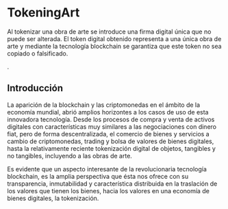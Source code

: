 # TokeningArt
Al tokenizar una obra de arte se introduce una firma digital única que no puede ser alterada. El token digital obtenido representa a una única obra de arte y mediante la tecnología blockchain se garantiza que este token no sea copiado o falsificado.

.
## Introducción
La aparición de la blockchain y las criptomonedas en el ámbito de la economía mundial, abrió amplios horizontes a los casos de uso de esta innovadora tecnología. Desde los procesos de compra y venta de activos digitales con características muy similares a las negociaciones con dinero fiat, pero de forma descentralizada, el comercio de bienes y servicios a cambio de criptomonedas, trading y bolsa de valores de bienes digitales, hasta la relativamente reciente tokenización digital de objetos, tangibles y no tangibles, incluyendo a las obras de arte.

Es evidente que un aspecto interesante de la revolucionaria tecnología blockchain, es la amplia perspectiva que ésta nos ofrece con su transparencia, inmutabilidad y característica distribuida en la traslación de los valores que tienen los bienes, hacia los valores en una economía de bienes digitales, la tokenización.
